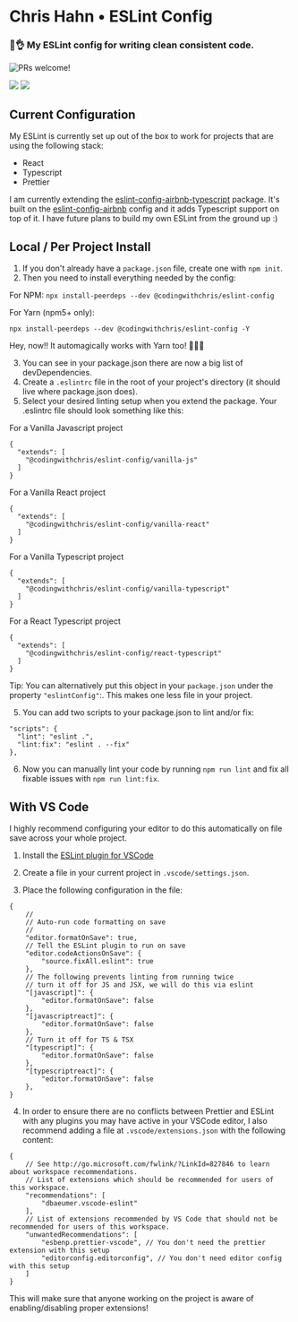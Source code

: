 # Chris Hahn • ESLint Config
### 📄👌 My ESLint config for writing clean consistent code.
<img src="https://img.shields.io/badge/PRs-welcome-brightgreen.svg" alt="PRs welcome!" />

![](https://img.shields.io/npm/v/@codingwithchris/eslint-config) ![](https://github.com/codingwithchris/eslint-config-codingwithchris/workflows/Publish%20Release%20to%20NPM/badge.svg)

## Current Configuration
My ESLint is currently set up out of the box to work for projects that are using the following stack:
- React
- Typescript
- Prettier

I am currently extending the [eslint-config-airbnb-typescript](https://github.com/iamturns/eslint-config-airbnb-typescript) package. It's built on the [eslint-config-airbnb](https://github.com/airbnb/javascript/tree/master/packages/eslint-config-airbnb) config and it adds Typescript support on top of it. I have future plans to build my own ESLint from the ground up :)

## Local / Per Project Install

1. If you don't already have a `package.json` file, create one with `npm init`.
2. Then you need to install everything needed by the config:

For NPM:
`npx install-peerdeps --dev @codingwithchris/eslint-config`

For Yarn (npm5+ only):
```
npx install-peerdeps --dev @codingwithchris/eslint-config -Y
```
Hey, now!! It automagically works with Yarn too! 🎉🎉🎉

3. You can see in your package.json there are now a big list of devDependencies.
4. Create a `.eslintrc` file in the root of your project's directory (it should live where package.json does).
5. Select your desired linting setup when you extend the package.  Your .eslintrc file should look something like this:

For a Vanilla Javascript project
```
{
  "extends": [
    "@codingwithchris/eslint-config/vanilla-js"
  ]
}
```

For a Vanilla React project
```
{
  "extends": [
    "@codingwithchris/eslint-config/vanilla-react"
  ]
}
```

For a Vanilla Typescript project
```
{
  "extends": [
    "@codingwithchris/eslint-config/vanilla-typescript"
  ]
}
```

For a React Typescript project
```
{
  "extends": [
    "@codingwithchris/eslint-config/react-typescript"
  ]
}
```

Tip: You can alternatively put this object in your `package.json` under the property `"eslintConfig"`:. This makes one less file in your project.

5. You can add two scripts to your package.json to lint and/or fix:

```
"scripts": {
  "lint": "eslint .",
  "lint:fix": "eslint . --fix"
},
```

6. Now you can manually lint your code by running `npm run lint` and fix all fixable issues with `npm run lint:fix`.

## With VS Code

I highly recommend configuring your editor to do this automatically on file save across your whole project.

1. Install the [ESLint plugin for VSCode](https://marketplace.visualstudio.com/items?itemName=dbaeumer.vscode-eslint)
2. Create a file in your current project in `.vscode/settings.json`.

3. Place the following configuration in the file:
```
{
    //
    // Auto-run code formatting on save
    //
    "editor.formatOnSave": true,
    // Tell the ESLint plugin to run on save
    "editor.codeActionsOnSave": {
        "source.fixAll.eslint": true
    },
    // The following prevents linting from running twice
    // turn it off for JS and JSX, we will do this via eslint
    "[javascript]": {
        "editor.formatOnSave": false
    },
    "[javascriptreact]": {
        "editor.formatOnSave": false
    },
    // Turn it off for TS & TSX
    "[typescript]": {
        "editor.formatOnSave": false
    },
    "[typescriptreact]": {
        "editor.formatOnSave": false
    },
}
```

4. In order to ensure there are no conflicts between Prettier and ESLint with any plugins you may have active in your VSCode editor, I also recommend adding a file at `.vscode/extensions.json` with the following content:
```
{
    // See http://go.microsoft.com/fwlink/?LinkId=827846 to learn about workspace recommendations.
    // List of extensions which should be recommended for users of this workspace.
    "recommendations": [
        "dbaeumer.vscode-eslint"
    ],
    // List of extensions recommended by VS Code that should not be recommended for users of this workspace.
    "unwantedRecommendations": [
        "esbenp.prettier-vscode", // You don't need the prettier extension with this setup
        "editorconfig.editorconfig", // You don't need editor config with this setup
    ]
}
```

This will make sure that anyone working on the project is aware of enabling/disabling proper extensions!
